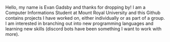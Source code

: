 Hello, my name is Evan Gadsby and thanks for dropping by! I am a Computer Informations Student at Mount Royal University and this Github contains projects I have worked on, 
either individually or as part of a group. I am interested in branching out into new programming languages and learning new skills (discord bots have been something I want
to work with more).

<!---
EvanGadsby/EvanGadsby is a ✨ special ✨ repository because its `README.md` (this file) appears on your GitHub profile.
You can click the Preview link to take a look at your changes.
--->
